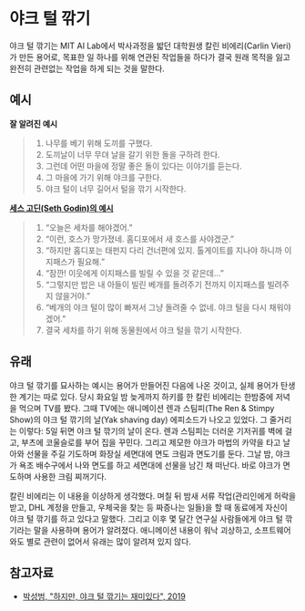 # 야크 털 깎기

야크 털 깎기는 MIT AI Lab에서 박사과정을 밟던 대학원생 칼린 비에리(Carlin Vieri)가 만든 용어로, 목표한 일 하나를 위해 연관된 작업들을 하다가 결국 원래 목적을 잃고 완전히 관련없는 작업을 하게 되는 것을 말한다.

## 예시

**잘 알려진 예시**

> 1. 나무를 베기 위해 도끼를 구했다.
> 1. 도끼날이 너무 무뎌 날을 갈기 위한 돌을 구하려 한다.
> 1. 그런데 어떤 마을에 정말 좋은 돌이 있다는 이야기를 듣는다.
> 1. 그 마을에 가기 위해 야크를 구한다.
> 1. 야크 털이 너무 길어서 털을 깎기 시작한다.

**[세스 고딘(Seth Godin)의 예시](https://seths.blog/2005/03/dont_shave_that/)**

> 1. “오늘은 세차를 해야겠어.”
> 1. “이런, 호스가 망가졌네. 홈디포에서 새 호스를 사야겠군.”
> 1. “하지만 홈디포는 태펀지 다리 건너편에 있지. 톨게이트를 지나야 하니까 이지패스가 필요해.”
> 1. “잠깐! 이웃에게 이지패스를 빌릴 수 있을 것 같은데…”
> 1. “그렇지만 밥은 내 아들이 빌린 베개를 돌려주기 전까지 이지패스를 빌려주지 않을거야.”
> 1. “베개의 야크 털이 많이 빠져서 그냥 돌려줄 수 없네. 야크 털을 다시 채워야겠어.”
> 1. 결국 세차를 하기 위해 동물원에서 야크 털을 깎기 시작한다.

## 유래

야크 털 깎기를 묘사하는 예시는 용어가 만들어진 다음에 나온 것이고, 실제 용어가 탄생한 계기는 따로 있다. 당시 화요일 밤 늦게까지 하키를 한 칼린 비에리는 한밤중에 저녁을 먹으며 TV를 봤다. 그때 TV에는 애니메이션 렌과 스팀피(The Ren & Stimpy Show)의 야크 털 깎기의 날(Yak shaving day) 에피소드가 나오고 있었다. 그 줄거리는 이렇다: 5일 뒤면 야크 털 깎기의 날이 온다. 렌과 스팀피는 더러운 기저귀를 벽에 걸고, 부츠에 코울슬로를 부어 집을 꾸민다. 그리고 제모한 야크가 마법의 카약을 타고 날아와 선물을 주길 기도하며 화장실 세면대에 면도 크림과 면도기를 둔다. 그날 밤, 야크가 욕조 배수구에서 나와 면도를 하고 세면대에 선물을 남긴 채 떠난다. 바로 야크가 면도하며 사용한 크림 찌꺼기다.

칼린 비에리는 이 내용을 이상하게 생각했다. 며칠 뒤 밤새 서류 작업(관리인에게 허락을 받고, DHL 계정을 만들고, 우체국을 찾는 등 짜증나는 일들)을 할 때 동료에게 자신이 야크 털 깎기를 하고 있다고 말했다. 그리고 이후 몇 달간 연구실 사람들에게 야크 털 깎기라는 말을 사용하며 용어가 알려졌다. 애니메이션 내용이 워낙 괴상하고, 소프트웨어와도 별로 관련이 없어서 유래는 많이 알려져 있지 않다.

## 참고자료

- [박성범, "하지만, 야크 털 깎기는 재미있다", 2019](https://parksb.github.io/article/32.html)
